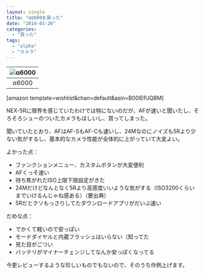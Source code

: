 ```yaml
---
layout: single
title: "α6000を買った"
date: "2014-03-26"
categories: 
  - "買った"
tags: 
  - "alpha"
  - "カメラ"
---
```


| ![α6000](https://blog.naotaco.com/assets/images/posts/2014/03/DSC06492-400x265.jpg) |
|:--:|
|  α6000 |

\[amazon template=wishlist&chan=default&asin=B00IEPJQBM\]

NEX-5Rに限界を感じていたわけでは特にないのだが、AFが速いと聞いたし、そろそろシューのついたカメラもほしいし、買ってしまった。

聞いていたとおり、AFはAF-SもAF-Cも速いし、24Mなのにノイズも5Rより少ない気がするし、基本的なカメラ性能が全体的に上がっていて大変よい。

よかった点：

- ファンクションメニュー、カスタムボタンが大変便利
- AFくっそ速い
- 待ち焦がれたISO上限下限設定がきた
- 24Mだけどなんとなく5Rより高感度いいような気がする（ISO3200くらいまでいけるんじゃね感ある）（要出典）
- 5Rだとクソもっさりしてたダウンロードアプリがだいぶ速い

だめな点：

- でかくて軽いので安っぽい
- モードダイヤルと内蔵フラッシュはいらない（知ってた
- 見た目がごつい
- バッテリがマイナーチェンジしてなんか安っぽくなってる

今更レビューするような珍しいものでもないので、そのうち作例上げます。
